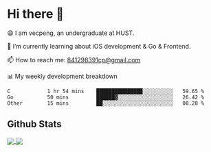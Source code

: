 
# Hi there 👋
😄 I am vecpeng, an undergraduate at HUST.

🌱 I’m currently learning about iOS development & Go & Frontend.

📫 How to reach me: 841298391cp@gmail.com

📊 My weekly development breakdown
<!--START_SECTION:waka-->

```text
C            1 hr 54 mins    ███████████████░░░░░░░░░░   59.65 %
Go           50 mins         ██████▓░░░░░░░░░░░░░░░░░░   26.42 %
Other        15 mins         ██░░░░░░░░░░░░░░░░░░░░░░░   08.28 %
```

<!--END_SECTION:waka-->

## Github Stats
<a href="https://github.com/anuraghazra/github-readme-stats">
  <img align="center" src="https://github-readme-stats.vercel.app/api?username=vecpeng&count_private=true&hide=stars" />
</a>
<a href="https://github.com/anuraghazra/convoychat">
  <img align="center" src="https://github-readme-stats.vercel.app/api/top-langs/?username=vecpeng&layout=compact" />
</a>
